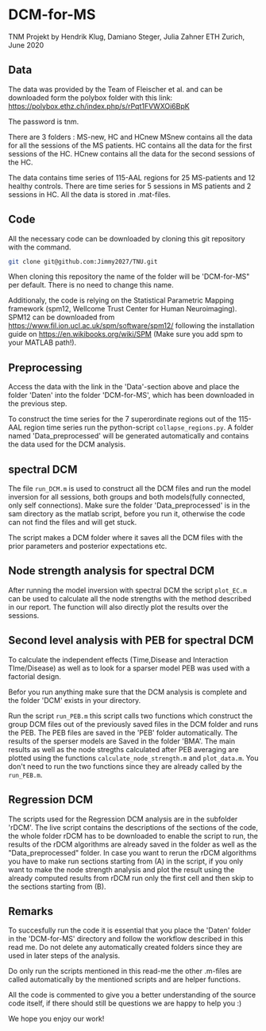 # DCM-for-MS
TNM Projekt by Hendrik Klug, Damiano Steger, Julia Zahner
ETH Zurich, June 2020

## Data
The data was provided by the Team of Fleischer et al. and can be downloaded form the polybox folder with this link:
https://polybox.ethz.ch/index.php/s/rPqt1FVWXOi6BpK

The password is tnm.

There are 3 folders : MS-new, HC and HCnew 
MSnew contains all the data for all the sessions of the MS patients.
HC contains all the data for the first sessions of the HC.
HCnew contains all the data for the second sessions of the HC.

The data contains time series of 115-AAL regions for 25 MS-patients and 12 healthy controls. There are time series for 5 sessions in MS patients and 2 sessions in HC. All the data is stored in .mat-files.

## Code
All the necessary code can be downloaded by cloning this git repository with the command.

```bash
git clone git@github.com:Jimmy2027/TNU.git
```
When cloning this repository the name of the folder will be 'DCM-for-MS" per default. There is no need to change this name.

Additionaly, the code is relying on the Statistical Parametric Mapping framework (spm12, Wellcome Trust Center for Human Neuroimaging). SPM12 can be downloaded from https://www.fil.ion.ucl.ac.uk/spm/software/spm12/ following the installation guide on https://en.wikibooks.org/wiki/SPM (Make sure you add spm to your MATLAB path!). 


## Preprocessing
Access the data with the link in the 'Data'-section above and place the folder 'Daten' into the folder 'DCM-for-MS', which has been downloaded in the previous step.

To construct the time series for the 7 superordinate regions out of the 115-AAL region time series run the python-script `collapse_regions.py`.
A folder named 'Data_preprocessed' will be generated automatically and contains the data used for the DCM analysis.

## spectral DCM
The file `run_DCM.m` is used to construct all the DCM files and run the model inversion for all sessions, both groups and both models(fully connected, only self connections). Make sure the folder 'Data_preprocessed' is in the sam directory as the matlab script, before you run it, otherwise the code can not find the files and will get stuck.

The script makes a DCM folder where it saves all the DCM files with the prior parameters and posterior expectations etc.

## Node strength analysis for spectral DCM
After running the model inversion with spectral DCM the script `plot_EC.m` can be used to calculate all the node strengths with the method described in our report. The function will also directly plot the results over the sessions.

## Second level analysis with PEB for spectral DCM
To calculate the independent effects (Time,Disease and Interaction TIme/Disease) as well as to look for a sparser model PEB was used with a factorial design. 

Befor you run anything make sure that the DCM analysis is complete and the folder 'DCM' exists in your directory.

Run the script `run_PEB.m` this script calls two functions which construct the group DCM files out of the previously saved files in the DCM folder and runs the PEB.
The PEB files are saved in the 'PEB' folder automatically. The results of the sperser models are Saved in the folder 'BMA'.
The main results as well as the node stregths calculated after PEB averaging are plotted using the functions `calculate_node_strength.m` and `plot_data.m`. You don't need to run the two functions since they are already called by the `run_PEB.m`.

## Regression DCM
The scripts used for the Regression DCM analysis are in the subfolder 'rDCM'. The live script contains the descriptions of the sections of the code, the whole folder rDCM has to be downloaded to enable the script to run, the results of the rDCM algorithms are already saved in the folder as well as the "Data_preprocessed" folder. In case you want to rerun the rDCM algorithms you have to make run sections starting from (A) in the script, if you only want to make the node strength analysis and plot the result using the already computed results from rDCM run only the first cell and then skip to the sections starting from (B). 
## Remarks
To succesfully run the code it is essential that you place the 'Daten' folder in the 'DCM-for-MS' directory and follow the workflow described in this read me. Do not delete any automatically created folders since they are used in later steps of the analysis. 

Do only run the scripts mentioned in this read-me the other .m-files are called automatically by the mentioned scripts and are helper functions.

All the code is commented to give you a better understanding of the source code itself, if there should still be questions we are happy to help you :) 

We hope you enjoy our work!




